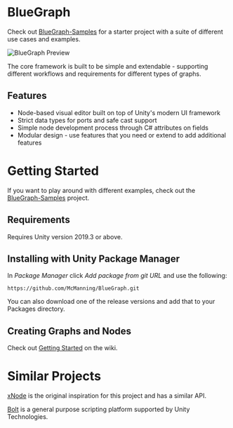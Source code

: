 
# BlueGraph

Check out [BlueGraph-Samples](https://github.com/McManning/BlueGraph-Samples) for a starter project with a suite of different use cases and examples. 

![BlueGraph Preview](Documentation~/Preview.png)

The core framework is built to be simple and extendable - supporting different workflows and requirements for different types of graphs. 

## Features

* Node-based visual editor built on top of Unity's modern UI framework
* Strict data types for ports and safe cast support
* Simple node development process through C# attributes on fields 
* Modular design - use features that you need or extend to add additional features


# Getting Started

If you want to play around with different examples, check out the [BlueGraph-Samples](https://github.com/McManning/BlueGraph-Samples) project. 

## Requirements

Requires Unity version 2019.3 or above.

## Installing with Unity Package Manager

In *Package Manager* click *Add package from git URL* and use the following:

```
https://github.com/McManning/BlueGraph.git
```

You can also download one of the release versions and add that to your Packages directory.

## Creating Graphs and Nodes

Check out [Getting Started](https://github.com/McManning/BlueGraph/wiki/Getting-Started) on the wiki.


# Similar Projects

[xNode](https://github.com/Siccity/xNode) is the original inspiration for this project and has a similar API.

[Bolt](https://assetstore.unity.com/packages/tools/visual-scripting/bolt-163802) is a general purpose scripting platform supported by Unity Technologies. 

